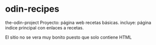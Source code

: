 # odin-recipes

the-odin-project
Proyecto: página web recetas básicas.
incluye: página indice principal con enlaces a recetas.

El sitio no se vera muy bonito puesto que solo contiene HTML
